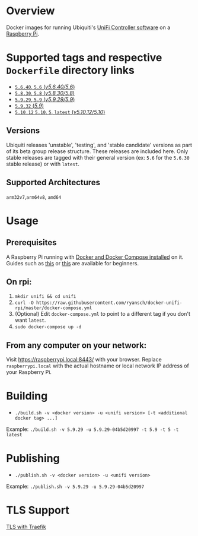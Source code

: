 # Overview

Docker images for running Ubiquiti's [UniFi Controller software](https://www.ubnt.com/download/unifi/) on a [Raspberry Pi](https://www.raspberrypi.org/).

# Supported tags and respective `Dockerfile` directory links

- [`5.6.40`, `5.6` (*v5.6.40/5.6*)](https://github.com/ryansch/docker-unifi-rpi/blob/v5.6.40/5.6)
- [`5.8.30`, `5.8` (*v5.8.30/5.8*)](https://github.com/ryansch/docker-unifi-rpi/blob/v5.8.30/5.8)
- [`5.9.29`, `5.9` (*v5.9.29/5.9*)](https://github.com/ryansch/docker-unifi-rpi/blob/v5.9.29/5.9)
- [`5.9.32` (*5.9*)](https://github.com/ryansch/docker-unifi-rpi/blob/master/5.9)
- [`5.10.12` `5.10`, `5`, `latest` (*v5.10.12/5.10*)](https://github.com/ryansch/docker-unifi-rpi/blob/v5.10.12/5.10)

## Versions
Ubiquiti releases 'unstable', 'testing', and 'stable candidate' versions as part of its beta group release structure.  These releases are included here.  Only stable releases are tagged with their general version (ex: `5.6` for the `5.6.30` stable release) or with `latest`.

## Supported Architectures
`arm32v7`,`arm64v8`, `amd64`

# Usage

## Prerequisites

A Raspberry Pi running with [Docker and Docker Compose installed](https://docs.docker.com/engine/installation/linux/docker-ce/debian/#install-using-the-convenience-script) on it. Guides such as [this](https://blog.alexellis.io/getting-started-with-docker-on-raspberry-pi/) or [this](https://blog.hypriot.com/getting-started-with-docker-and-mac-on-the-raspberry-pi/) are available for beginners.

## On rpi:

1. `mkdir unifi && cd unifi`
2. `curl -O https://raw.githubusercontent.com/ryansch/docker-unifi-rpi/master/docker-compose.yml`
3. (Optional) Edit `docker-compose.yml` to point to a different tag if you don't want `latest`.
4. `sudo docker-compose up -d`

## From any computer on your network:

Visit https://raspberrypi.local:8443/ with your browser. Replace `raspberrypi.local` with the actual hostname or local network IP address of your Raspberry Pi.

# Building
- `./build.sh -v <docker version> -u <unifi version> [-t <additional docker tag> ...]`

Example: `./build.sh -v 5.9.29 -u 5.9.29-04b5d20997 -t 5.9 -t 5 -t latest`

# Publishing
- `./publish.sh -v <docker version> -u <unifi version>`

Example: `./publish.sh -v 5.9.29 -u 5.9.29-04b5d20997`


# TLS Support
[TLS with Traefik](https://github.com/ryansch/docker-unifi-rpi/wiki/TLS-with-Traefik)
